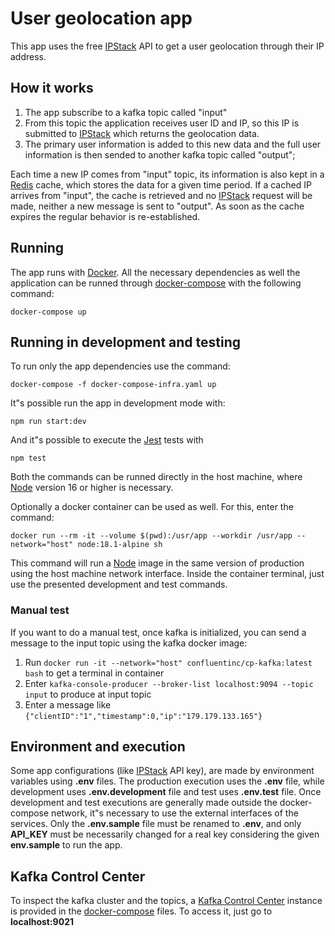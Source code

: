 # User geolocation app
This app uses the free [IPStack](https://ipstack.com/) API to get a user geolocation through their IP address.

## How it works
1. The app subscribe to a kafka topic called "input"
2. From this topic the application receives user ID and IP, so this IP is submitted to [IPStack](https://ipstack.com/) which returns the geolocation data. 
3. The primary user information is added to this new data and the full user information is then sended to another kafka topic called "output";

Each time a new IP comes from "input" topic, its information is also kept in a [Redis](https://redis.io/) cache, which stores the data for a given time period. If a cached IP arrives from "input", the cache is retrieved and no [IPStack](https://ipstack.com/) request will be made, neither a new message is sent to "output". As soon as the cache expires the regular behavior is re-established.

## Running
The app runs with [Docker](https://docs.docker.com/). All the necessary dependencies as well the application can be runned through [docker-compose](https://docs.docker.com/compose/) with the following command:
```
docker-compose up
```

## Running in development and testing
To run only the app dependencies use the command:
```
docker-compose -f docker-compose-infra.yaml up
```
It"s possible run the app in development mode with:
```
npm run start:dev
```
And it"s possible to execute the [Jest](https://jestjs.io/) tests with
```
npm test
```
Both the commands can be runned directly in the host machine, where [Node](https://nodejs.org/en/) version 16 or higher is necessary.

Optionally a docker container can be used as well. For this, enter the command:
```
docker run --rm -it --volume $(pwd):/usr/app --workdir /usr/app --network="host" node:18.1-alpine sh
```
This command will run a [Node](https://nodejs.org/en/) image in the same version of production using the host machine network interface. Inside the container terminal, just use the presented development and test commands.

### Manual test
If you want to do a manual test, once kafka is initialized, you can send a message to the input topic using the kafka docker image:
1. Run  ``docker run -it --network="host" confluentinc/cp-kafka:latest bash`` to get a terminal in container
2. Enter ``kafka-console-producer --broker-list localhost:9094 --topic input`` to produce at input topic
3. Enter a message like ``{"clientID":"1","timestamp":0,"ip":"179.179.133.165"}``

## Environment and execution
Some app configurations (like [IPStack](https://ipstack.com/) API key), are made by environment variables using **.env** files. The production execution uses the **.env** file, while development uses **.env.development** file and test uses **.env.test** file. Once development and test executions are generally made outside the docker-compose network, it"s necessary to use the external interfaces of the services. Only the **.env.sample** file must be renamed to **.env**, and only **API_KEY** must be necessarily changed for a real key considering the given **env.sample** to run the app.

## Kafka Control Center
To inspect the kafka cluster and the topics, a [Kafka Control Center](https://docs.confluent.io/platform/current/control-center/index.html) instance is provided in the [docker-compose](https://docs.docker.com/compose/) files. To access it, just go to **localhost:9021**